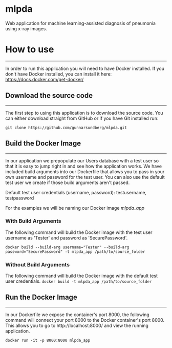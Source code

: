 # mlpda
Web application for machine learning-assisted diagnosis of pneumonia using x-ray images.


# How to use
---
In order to run this application you will need to have Docker installed.
If you don't have Docker installed, you can install it here: https://docs.docker.com/get-docker/

## Download the source code
---
The first step to using this application is to download the source code. You can either download straight from GitHub or if you have Git installed run:

`git clone https://github.com/gunnarsundberg/mlpda.git`

## Build the Docker Image
---
In our application we prepopulate our Users database with a test user so that it is easy to jump right in and see how the application works. We have included build arguments into our Dockerfile that allows you to pass in your own username and password for the test user. You can also use the default test user we create if those build arguments aren't passed.

Default test user credentials (username, password): testusername, testpassword

For the examples we will be naming our Docker image *mlpda_app*

### With Build Arguments

The following command will build the Docker image with the test user username as 'Tester' and password as 'SecurePassword'.

`docker build --build-arg username="Tester" --build-arg password="SecurePassword" -t mlpda_app /path/to/source_folder`

### Without Build Arguments

The following command will build the Docker image with the default test user credentials.
`docker build -t mlpda_app /path/to/source_folder`

## Run the Docker Image
---
In our Dockerfile we expose the container's port 8000, the following command will connect your port 8000 to the Docker container's port 8000. This allows you to go to http://localhost:8000/ and view the running application. 

`docker run -it -p 8000:8000 mlpda_app`
